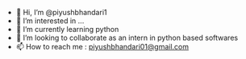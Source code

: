 - 👋 Hi, I’m @piyushbhandari1
- 👀 I’m interested in ...
- 🌱 I’m currently learning python
- 💞️ I’m looking to collaborate as an intern in python based softwares
- 📫 How to reach me : piyushbhandari01@gmail.com

<!---
piyushbhandari1/piyushbhandari1 is a ✨ special ✨ repository because its `README.md` (this file) appears on your GitHub profile.
You can click the Preview link to take a look at your changes.
--->
